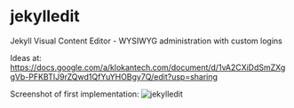 # jekylledit
Jekyll Visual Content Editor - WYSIWYG administration with custom logins

Ideas at:
https://docs.google.com/a/klokantech.com/document/d/1vA2CXiDdSmZXggVb-PFKBTIJ9rZQwd1QfYuYHOBgy7Q/edit?usp=sharing

Screenshot of first implementation:
![jekylledit](https://cloud.githubusercontent.com/assets/59284/15185246/9cff466c-1798-11e6-937d-87820f70db8d.jpg)

